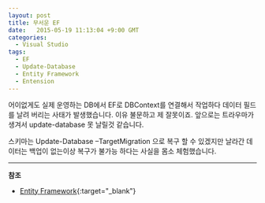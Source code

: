 ```yaml
---
layout: post
title: 무서운 EF
date:   2015-05-19 11:13:04 +9:00 GMT
categories: 
  - Visual Studio
tags: 
  - EF
  - Update-Database
  - Entity Framework
  - Entension
---
```


어이없게도 실제 운영하는 DB에서 EF로 DBContext를 연결해서 작업하다 데이터 필드를 날려 버리는 사태가 발생했습니다. 이유 불문하고 제 잘못이죠. 앞으로는 트라우마가 생겨서 update-database 못 날릴것 같습니다.

스키마는 Update-Database –TargetMigration 으로 복구 할 수 있겠지만 날라간 데이터는 백업이 없는이상 복구가 불가능 하다는 사실을 몸소 체험했습니다.

---
**참조**    

* [Entity Framework](https://msdn.microsoft.com/en-us/data/jj591621.aspx){:target="_blank"}